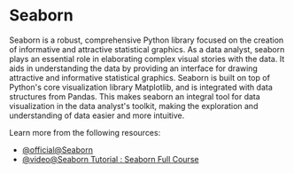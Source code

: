 # Seaborn 

Seaborn is a robust, comprehensive Python library focused on the creation of informative and attractive statistical graphics. As a data analyst, seaborn plays an essential role in elaborating complex visual stories with the data. It aids in understanding the data by providing an interface for drawing attractive and informative statistical graphics. Seaborn is built on top of Python's core visualization library Matplotlib, and is integrated with data structures from Pandas. This makes seaborn an integral tool for data visualization in the data analyst's toolkit, making the exploration and understanding of data easier and more intuitive.

Learn more from the following resources:

- [@official@Seaborn](https://seaborn.pydata.org/)
- [@video@Seaborn Tutorial : Seaborn Full Course](https://www.youtube.com/watch?v=6GUZXDef2U0)